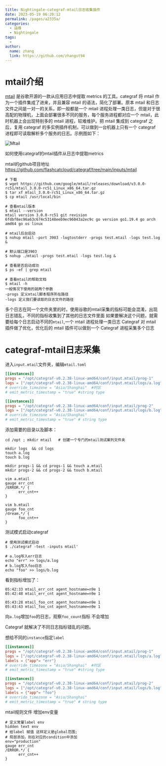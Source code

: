 ```yaml
---
title: Nightingale-categraf-mtail日志收集插件
date: 2023-05-19 06:20:12
permalink: /pages/a2335a/
categories:
  - 运维
  - Nightingale
tags:
  - 
author: 
  name: zhang
  link: https://github.com/zhangst94
---
```

# mtail介绍

[mtail](https://github.com/google/mtail) 是谷歌开源的一款从应用日志中提取  metrics 的工具。categraf 将 mtail 作为一个插件集成了进来，并且兼容 mtail 的语法，简化了部署。原本 mtail  和日志文件之间是一对一的关系，即一般都是一个 mtail  进程处理一类日志，但是对于很高配的物理机，上面会部署很多不同的服务，每个服务进程都对应一个 mtail，此时机器上会出现特别多的 mtail  进程，较难维护。把 mtail 集成到 categraf 之后，复用 categraf 的多实例插件机制，可以做到一台机器上只有一个  categraf 进程即可读取解析多个服务的日志。示例图如下：

![Mtail](https://flashcat.cloud/images/blog/categraf/mtail.png)

如何使用categraf的mtail插件从日志中提取metrics

mtail的github项目地址 https://github.com/flashcatcloud/categraf/tree/main/inputs/mtail

```shell
# 下载
$ wget https://github.com/google/mtail/releases/download/v3.0.0-rc51/mtail_3.0.0-rc51_Linux_x86_64.tar.gz
$ tar xf mtail_3.0.0-rc51_Linux_x86_64.tar.gz
$ cp mtail /usr/local/bin
 
# 查看mtail版本
$ mtail --version
mtail version 3.0.0-rc51 git revision 6fdbf8ec96a63c674c53148eeb9ec96043a2ec9c go version go1.19.4 go arch amd64 go os linux
 
# mtail后台启动
$ nohup mtail -port 3903 -logtostderr -progs test.mtail -logs test.log &
 
# 默认端口是3903
$ nohup ./mtail -progs test.mtail -logs test.log &
 
# 查看是否启动成功
$ ps -ef | grep mtail
 
# 查看mtail的帮助文档
$ mtail -h
一般情况下使用的就两个参数
-progs 定义mtail脚本程序所在路径
-logs 定义我们要读取的日志文件的路径
```

多个日志在同一个文件夹里的时，使用谷歌的mtail采集的指标可能会混淆，出现日志错乱，不同的指标收集到了其他的日志文件里面
如果要解决这个问题，就需要给每个日志启动不同的`mtail`,一个 mtail 进程处理一类日志
Categraf 对 mtail 插件做了优化，优化后的 mtail 插件可以做到一个 Categraf 进程采集多个日志

# categraf-mtail日志采集

进入`input.mtail`文件夹，编辑`mtail.toml`

```toml
[[instances]]
progs = "/opt/categraf-v0.2.38-linux-amd64/conf/input.mtail/prog-1"
logs = ["/opt/categraf-v0.2.38-linux-amd64/conf/input.mtail/logs/a.log"]
# override_timezone = "Asia/Shanghai"  #时区
# emit_metric_timestamp = "true" #string type

[[instances]]
progs = "/opt/categraf-v0.2.38-linux-amd64/conf/input.mtail/prog-2"
logs = ["/opt/categraf-v0.2.38-linux-amd64/conf/input.mtail/logs/b.log"]
# override_timezone = "Asia/Shanghai"
# emit_metric_timestamp = "true" # string type
```

添加需要的目录以及脚本：

```shell
cd /opt ; mkdir mtail   # 创建一个专门的mtail测试案列文件夹
 
mkdir logs  && cd logs
touch a.log
touch b.log
 
mkdir progs-1 && cd progs-1 && touch a.mtail 
mkdir progs-2 && cd progs-2 && touch b.mtail
 
vim a.mtail
gauge err_cnt 
/ERROR.*/ {
      err_cnt++
}
  
vim b.mtail
gauge foo_cnt 
/dream.*/ {
      foo_cnt++
}
```

测试模式启动categraf

```shell
# 使用测试模式启动
$ ./categraf -test -inputs mtail'

# a.log写入err日志
echo "err" >> logs/a.log
# b.log写入foo日志
echo "foo" >> logs/b.log
```

看到指标增加了：

```less
05:42:33 mtail_err_cnt agent_hostname=n9e 1
05:42:48 mtail_err_cnt agent_hostname=n9e 1

05:43:28 mtail_foo_cnt agent_hostname=n9e 1
05:43:43 mtail_foo_cnt agent_hostname=n9e 1
```

向`a.log`增加`foo`的日志，观察`foo_count`指标 不会增加

Categraf 就解决了不同日志指标错乱的问题。



想给不同的`instance`指定`label`

```toml
[[instances]]
progs = "/opt/categraf-v0.2.38-linux-amd64/conf/input.mtail/prog-1"
logs = ["/opt/categraf-v0.2.38-linux-amd64/conf/input.mtail/logs/a.log"]
labels = {"app"= "err"}
# override_timezone = "Asia/Shanghai"  #时区
# emit_metric_timestamp = "true" #string type

[[instances]]
progs = "/opt/categraf-v0.2.38-linux-amd64/conf/input.mtail/prog-2"
logs = ["/opt/categraf-v0.2.38-linux-amd64/conf/input.mtail/logs/b.log"]
labels = {"app"= "foo"}
# override_timezone = "Asia/Shanghai"
# emit_metric_timestamp = "true" # string type
```

mtail规则文件 增加env变量

```shell
# 定义常量label env
hidden text env
# 给label 赋值 这样定义是global范围;
# 局部添加，则在对应的condition中添加
env="production"
gauge err_cnt 
/ERROR.*/ {
      err_cnt++
}
```

